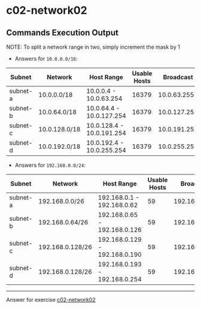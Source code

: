 # c02-network02

## Commands Execution Output

NOTE: To split a network range in two, simply increment the mask by 1

- Answers for `10.0.0.0/16`:

|Subnet|Network|Host Range|Usable Hosts|Broadcast|AWS Reserved|
|---|---|---|---|---|---|
|subnet-a|10.0.0.0/18       |10.0.0.4 - 10.0.63.254         |16379|10.0.63.255  |10.0.0.1-3
|subnet-b|10.0.64.0/18      |10.0.64.4 - 10.0.127.254       |16379|10.0.127.255 |10.0.64.1-3
|subnet-c|10.0.128.0/18     |10.0.128.4 - 10.0.191.254      |16379|10.0.191.255 |10.0.128.1-3
|subnet-d|10.0.192.0/18     |10.0.192.4 - 10.0.255.254      |16379|10.0.255.255 |10.0.192.1-3

- Answers for `192.168.0.0/24`:

|Subnet|Network|Host Range|Usable Hosts|Broadcast|AWS Reserved|
|---|---|---|---|---|---|
|subnet-a|192.168.0.0/26    |192.168.0.1 - 192.168.0.62     |59|192.168.0.63|192.168.0.1-3
|subnet-b|192.168.0.64/26   |192.168.0.65 - 192.168.0.126   |59|192.168.0.127|192.168.0.65-67
|subnet-c|192.168.0.128/26	|192.168.0.129 - 192.168.0.190  |59|192.168.0.191|192.168.0.129-131
|subnet-d|192.168.0.128/26	|192.168.0.193 - 192.168.0.254  |59|192.168.0.255|192.168.0.193-195

<!-- Don't change anything below this point-->
***
Answer for exercise [c02-network02](https://github.com/devopsacademyau/academy/blob/893381c6f0b69434d9e8597d3d4b1c17f9bc1371/classes/02class/exercises/c02-network02/README.md)